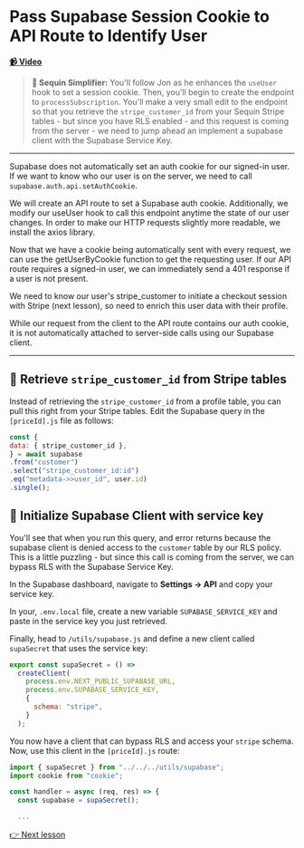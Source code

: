 # Pass Supabase Session Cookie to API Route to Identify User

**[📹 Video](https://egghead.io/lessons/supabase-pass-supabase-session-cookie-to-api-route-to-identify-user)**

> **🔁 Sequin Simplifier:** You'll follow Jon as he enhances the `useUser` hook to set a session cookie. Then, you'll begin to create the endpoint to `processSubscription`. You'll make a very small edit to the endpoint so that you retrieve the `stripe_customer_id` from your Sequin Stripe tables - but since you have RLS enabled - and this request is coming from the server - we need to jump ahead an implement a supabase client with the Supabase Service Key.

---

Supabase does not automatically set an auth cookie for our signed-in user. If we want to know who our user is on the server, we need to call `supabase.auth.api.setAuthCookie`.

We will create an API route to set a Supabase auth cookie. Additionally, we modify our useUser hook to call this endpoint anytime the state of our user changes. In order to make our HTTP requests slightly more readable, we install the axios library.

Now that we have a cookie being automatically sent with every request, we can use the getUserByCookie function to get the requesting user. If our API route requires a signed-in user, we can immediately send a 401 response if a user is not present.

We need to know our user's stripe_customer to initiate a checkout session with Stripe (next lesson), so need to enrich this user data with their profile.

While our request from the client to the API route contains our auth cookie, it is not automatically attached to server-side calls using our Supabase client.

---

## 🔁 Retrieve `stripe_customer_id` from Stripe tables

Instead of retrieving the `stripe_customer_id` from a profile table, you can pull this right from your Stripe tables. Edit the Supabase query in the `[priceId].js` file as follows:

```js
const {
data: { stripe_customer_id },
} = await supabase
.from("customer")
.select("stripe_customer_id:id")
.eq("metadata->>user_id", user.id)
.single();
```

## 🔁 Initialize Supabase Client with service key

You'll see that when you run this query, and error returns because the supabase client is denied access to the `customer` table by our RLS policy. This is a little puzzling - but since this call is coming from the server, we can bypass RLS with the Supabase Service Key.

In the Supabase dashboard, navigate to **Settings -> API** and copy your service key.

In your, `.env.local` file, create a new variable `SUPABASE_SERVICE_KEY` and paste in the service key you just retrieved.

Finally, head to `/utils/supabase.js` and define a new client called `supaSecret` that uses the service key:

```js
export const supaSecret = () =>
  createClient(
    process.env.NEXT_PUBLIC_SUPABASE_URL,
    process.env.SUPABASE_SERVICE_KEY,
    {
      schema: "stripe",
    }
  );
```

You now have a client that can bypass RLS and access your `stripe` schema. Now, use this client in the `[priceId].js` route:

```js
import { supaSecret } from "../../../utils/supabase";
import cookie from "cookie";

const handler = async (req, res) => {
  const supabase = supaSecret();

  ...
```

[👉 Next lesson](/20-charge-customer-for-stripe-subscription-in-next-js)